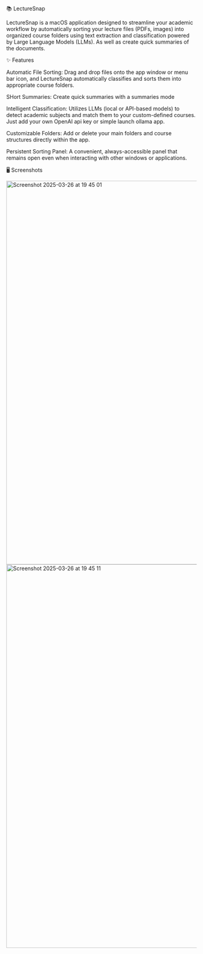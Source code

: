 📚 LectureSnap

LectureSnap is a  macOS application designed to streamline your academic workflow by automatically sorting your lecture files (PDFs, images) into organized course folders using  text extraction and classification powered by Large Language Models (LLMs). As well as create quick summaries of the documents.

✨ Features

Automatic File Sorting: Drag and drop files onto the app window or menu bar icon, and LectureSnap automatically classifies and sorts them into appropriate course folders.

SHort Summaries: Create quick summaries with a summaries mode

Intelligent Classification: Utilizes LLMs (local or API-based models) to detect academic subjects and match them to your custom-defined courses. Just add your own OpenAI api key or simple launch ollama app.

Customizable Folders: Add or delete your main folders and course structures directly within the app.

Persistent Sorting Panel: A convenient, always-accessible panel that remains open even when interacting with other windows or applications.

🖥️ Screenshots

<img width="1012" alt="Screenshot 2025-03-26 at 19 45 01" src="https://github.com/user-attachments/assets/fdb853b7-bb97-43e0-9481-c754ac0e095f" />

<img width="1012" alt="Screenshot 2025-03-26 at 19 45 11" src="https://github.com/user-attachments/assets/91d1f076-2708-445f-b5c9-fad5086917d9" />

